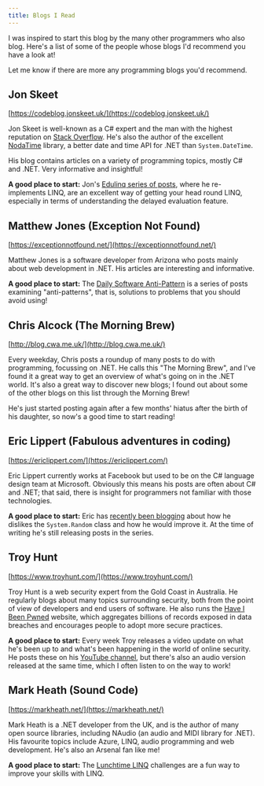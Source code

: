 ```yaml
---
title: Blogs I Read
---
```


I was inspired to start this blog by the many other programmers who also blog. Here's a list of some of the people whose blogs I'd recommend you have a look at!

Let me know if there are more any programming blogs you'd recommend.

## Jon Skeet

[https://codeblog.jonskeet.uk/](https://codeblog.jonskeet.uk/)

Jon Skeet is well-known as a C# expert and the man with the highest reputation on [Stack Overflow](https://stackoverflow.com/). He's also the author of the excellent [NodaTime](https://nodatime.org/) library, a better date and time API for .NET than `System.DateTime`.

His blog contains articles on a variety of programming topics, mostly C# and .NET. Very informative and insightful!

**A good place to start:** Jon's [Edulinq series of posts](https://codeblog.jonskeet.uk/2011/02/23/reimplementing-linq-to-objects-part-45-conclusion-and-list-of-posts/), where he re-implements LINQ, are an excellent way of getting your head round LINQ, especially in terms of understanding the delayed evaluation feature.

## Matthew Jones (Exception Not Found)

[https://exceptionnotfound.net/](https://exceptionnotfound.net/)

Matthew Jones is a software developer from Arizona who posts mainly about web development in .NET. His articles are interesting and informative.

**A good place to start:** The [Daily Software Anti-Pattern](https://exceptionnotfound.net/tag/daily-antipattern/) is a series of posts examining "anti-patterns", that is, solutions to problems that you should avoid using!

## Chris Alcock (The Morning Brew)

[http://blog.cwa.me.uk/](http://blog.cwa.me.uk/)

Every weekday, Chris posts a roundup of many posts to do with programming, focussing on .NET. He calls this "The Morning Brew", and I've found it a great way to get an overview of what's going on in the .NET world. It's also a great way to discover new blogs; I found out about some of the other blogs on this list through the Morning Brew!

He's just started posting again after a few months' hiatus after the birth of his daughter, so now's a good time to start reading!

## Eric Lippert (Fabulous adventures in coding)

[https://ericlippert.com/](https://ericlippert.com/)

Eric Lippert currently works at Facebook but used to be on the C# language design team at Microsoft. Obviously this means his posts are often about C# and .NET; that said, there is insight for programmers not familiar with those technologies.

**A good place to start:** Eric has [recently been blogging](https://ericlippert.com/2019/01/31/fixing-random-part-1/) about how he dislikes the `System.Random` class and how he would improve it. At the time of writing he's still releasing posts in the series.

## Troy Hunt

[https://www.troyhunt.com/](https://www.troyhunt.com/)

Troy Hunt is a web security expert from the Gold Coast in Australia. He regularly blogs about many topics surrounding security, both from the point of view of developers and end users of software. He also runs the [Have I Been Pwned](https://haveibeenpwned.com/) website, which aggregates billions of records exposed in data breaches and encourages people to adopt more secure practices.

**A good place to start:** Every week Troy releases a video update on what he's been up to and what's been happening in the world of online security. He posts these on his [YouTube channel](https://www.youtube.com/user/troyhuntdotcom), but there's also an audio version released at the same time, which I often listen to on the way to work!

## Mark Heath (Sound Code)

[https://markheath.net/](https://markheath.net/)

Mark Heath is a .NET developer from the UK, and is the author of many open source libraries, including NAudio (an audio and MIDI library for .NET). His favourite topics include Azure, LINQ, audio programming and web development. He's also an Arsenal fan like me!

**A good place to start:** The [Lunchtime LINQ](https://markheath.net/category/linq-challenge) challenges are a fun way to improve your skills with LINQ.